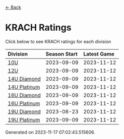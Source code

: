 [<- Back](../readme.md)
# KRACH Ratings
Click below to see KRACH ratings for each division

| Division | Season Start | Latest Game |
| :-- | :-- | :-- |
| [10U](10U-ratings.md) | 2023-09-09 | 2023-11-12 |
| [12U](12U-ratings.md) | 2023-09-09 | 2023-11-12 |
| [14U Diamond](14U-Diamond-ratings.md) | 2023-09-09 | 2023-11-12 |
| [14U Platinum](14U-Platinum-ratings.md) | 2023-09-09 | 2023-11-12 |
| [16U Diamond](16U-Diamond-ratings.md) | 2023-09-09 | 2023-11-12 |
| [16U Platinum](16U-Platinum-ratings.md) | 2023-09-09 | 2023-11-12 |
| [19U Diamond](19U-Diamond-ratings.md) | 2023-08-23 | 2023-11-12 |
| [19U Platinum](19U-Platinum-ratings.md) | 2023-09-09 | 2023-11-12 |

Generated on 2023-11-17 07:02:43.515606.
